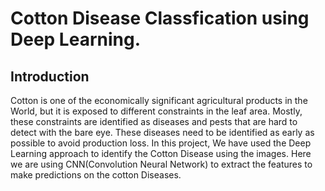 # Cotton Disease Classfication using Deep Learning.

## Introduction
Cotton is one of the economically significant agricultural products in the World, but it is exposed to different constraints in the leaf area. Mostly, these constraints are identified as diseases and pests that are hard to detect with the bare eye. These diseases need to be identified as early as possible to avoid production loss.
In this project, We have used the Deep Learning approach to identify the Cotton Disease using the images. 
Here we are using CNN(Convolution Neural Network) to extract the features to make predictions on the cotton Diseases.
